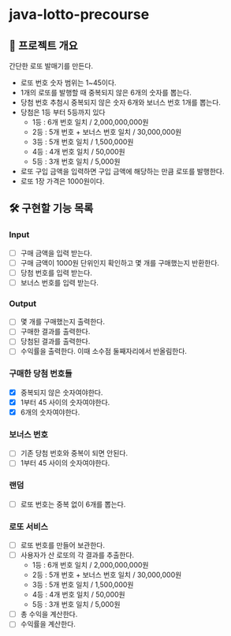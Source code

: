 # java-lotto-precourse

## 💪 프로젝트 개요

간단한 로또 발매기를 만든다.

- 로또 번호 숫자 범위는 1~45이다.
- 1개의 로또를 발행할 때 중복되지 않은 6개의 숫자를 뽑는다.
- 당첨 번호 추첨시 중복되지 않은 숫자 6개와 보너스 번호 1개를 뽑는다.
- 당첨은 1등 부터 5등까지 있다
    - 1등 : 6개 번호 일치 / 2,000,000,000원
    - 2등 : 5개 번호 + 보너스 번호 일치 / 30,000,000원
    - 3등 : 5개 번호 일치 / 1,500,000원
    - 4등 : 4개 번호 일치 / 50,000원
    - 5등 : 3개 번호 일치 / 5,000원
- 로또 구입 금액을 입력하면 구입 금액에 해당하는 만큼 로또를 발행한다.
- 로또 1장 가격은 1000원이다.

## 🛠️ 구현할 기능 목록

### Input

- [ ] 구매 금액을 입력 받는다.
- [ ] 구매 금액이 1000원 단위인지 확인하고 몇 개를 구매했는지 반환한다.
- [ ] 당첨 번호를 입력 받는다.
- [ ] 보너스 번호를 입력 받는다.

### Output

- [ ] 몇 개를 구매했는지 출력한다.
- [ ] 구매한 결과를 출력한다.
- [ ] 당첨된 결과를 출력한다.
- [ ] 수익률을 출력한다. 이때 소수점 둘째자리에서 반올림한다.

### 구매한 당첨 번호들

- [X] 중복되지 않은 숫자여야한다.
- [X] 1부터 45 사이의 숫자여야한다.
- [X] 6개의 숫자여야한다.

### 보너스 번호

- [ ] 기존 당첨 번호와 중복이 되면 안된다.
- [ ] 1부터 45 사이의 숫자여야한다.

### 랜덤

- [ ] 로또 번호는 중복 없이 6개를 뽑는다.

### 로또 서비스

- [ ] 로또 번호를 만들어 보관한다.
- [ ] 사용자가 산 로또의 각 결과를 추출한다.
    - 1등 : 6개 번호 일치 / 2,000,000,000원
    - 2등 : 5개 번호 + 보너스 번호 일치 / 30,000,000원
    - 3등 : 5개 번호 일치 / 1,500,000원
    - 4등 : 4개 번호 일치 / 50,000원
    - 5등 : 3개 번호 일치 / 5,000원
- [ ] 총 수익을 계산한다.
- [ ] 수익률을 계산한다.
